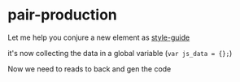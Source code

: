 # pair-production
Let me help you conjure a new element as
[style-guide](http://polymerelements.github.io/style-guide/)

it's now collecting the data in a global variable (`var js_data = {};`)

Now we need to reads to back and gen the code
